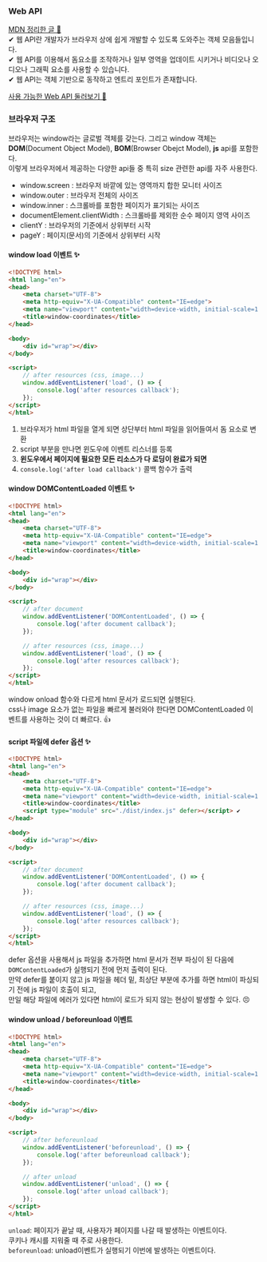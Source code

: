 ### Web API

[MDN 정리한 글 📖](https://velog.io/@mollog/Web-API-MDN-%EB%82%B4%EC%9A%A9-%EC%A0%95%EB%A6%AC)   
✔ 웹 API란 개발자가 브라우저 상에 쉽게 개발할 수 있도록 도와주는 객체 모음들입니다.   
✔ 웹 API를 이용해서 돔요소를 조작하거나 일부 영역을 업데이트 시키거나 비디오나 오디오나 그래픽 요소를 사용할 수 있습니다.   
✔ 웹 API는 객체 기반으로 동작하고 엔트리 포인트가 존재합니다.   

[사용 가능한 Web API 둘러보기 📖](https://developer.mozilla.org/en-US/docs/Web/API)

### 브라우저 구조 

브라우저는 window라는 글로벌 객체를 갖는다. 그리고 window 객체는 **DOM**(Document Object Model), **BOM**(Browser Obejct Model), **js** api를 포함한다.   
이렇게 브라우저에서 제공하는 다양한 api들 중 특히 size 관련한 api를 자주 사용한다.   

- window.screen : 브라우저 바깥에 있는 영역까지 합한 모니터 사이즈
- window.outer : 브라우저 전체의 사이즈
- window.inner : 스크롤바를 포함한 페이지가 표기되는 사이즈
- documentElement.clientWidth : 스크롤바를 제외한 순수 페이지 영역 사이즈
- clientY : 브라우저의 기준에서 상위부터 시작
- pageY : 페이지(문서)의 기준에서 상위부터 시작

#### window load 이벤트 ✨
```html
<!DOCTYPE html>
<html lang="en">
<head>
    <meta charset="UTF-8">
    <meta http-equiv="X-UA-Compatible" content="IE=edge">
    <meta name="viewport" content="width=device-width, initial-scale=1.0">
    <title>window-coordinates</title>
</head>

<body>
    <div id="wrap"></div>
</body>

<script>
    // after resources (css, image...)
    window.addEventListener('load', () => {
        console.log('after resources callback');
    });
</script>
</html>
```
1. 브라우저가 html 파일을 열게 되면 상단부터 html 파일을 읽어들여서 돔 요소로 변환
2. script 부분을 만나면 윈도우에 이벤트 리스너를 등록
3. **윈도우에서 페이지에 필요한 모든 리소스가 다 로딩이 완료가 되면**
4. `console.log('after load callback')` 콜백 함수가 출력

#### window DOMContentLoaded 이벤트 ✨
```html
<!DOCTYPE html>
<html lang="en">
<head>
    <meta charset="UTF-8">
    <meta http-equiv="X-UA-Compatible" content="IE=edge">
    <meta name="viewport" content="width=device-width, initial-scale=1.0">
    <title>window-coordinates</title>
</head>

<body>
    <div id="wrap"></div>
</body>

<script>
    // after document
    window.addEventListener('DOMContentLoaded', () => {
        console.log('after document callback');
    });

    // after resources (css, image...)
    window.addEventListener('load', () => {
        console.log('after resources callback');
    });
</script>
</html>
```
window onload 함수와 다르게 html 문서가 로드되면 실행된다.   
css나 image 요소가 없는 파일을 빠르게 불러와야 한다면 DOMContentLoaded 이벤트를 사용하는 것이 더 빠르다. 👍

#### script 파일에 defer 옵션 ✨
```html
<!DOCTYPE html>
<html lang="en">
<head>
    <meta charset="UTF-8">
    <meta http-equiv="X-UA-Compatible" content="IE=edge">
    <meta name="viewport" content="width=device-width, initial-scale=1.0">
    <title>window-coordinates</title>
    <script type="module" src="./dist/index.js" defer></script> ✔
</head>

<body>
    <div id="wrap"></div>
</body>

<script>
    // after document
    window.addEventListener('DOMContentLoaded', () => {
        console.log('after document callback');
    });

    // after resources (css, image...)
    window.addEventListener('load', () => {
        console.log('after resources callback');
    });
</script>
</html>
```
defer 옵션을 사용해서 js 파일을 추가하면 html 문서가 전부 파싱이 된 다음에 `DOMContentLoaded`가 실행되기 전에 먼저 출력이 된다.   
만약 defer를 붙이지 않고 js 파일을 헤더 밑, 최상단 부분에 추가를 하면 html이 파싱되기 전에 js 파일이 호출이 되고,   
만일 해당 파일에 에러가 있다면 html이 로드가 되지 않는 현상이 발생할 수 있다. 😣

#### window unload / beforeunload 이벤트
```html
<!DOCTYPE html>
<html lang="en">
<head>
    <meta charset="UTF-8">
    <meta http-equiv="X-UA-Compatible" content="IE=edge">
    <meta name="viewport" content="width=device-width, initial-scale=1.0">
    <title>window-coordinates</title>
</head>

<body>
    <div id="wrap"></div>
</body>

<script>
    // after beforeunload
    window.addEventListener('beforeunload', () => {
        console.log('after beforeunload callback');
    });

    // after unload
    window.addEventListener('unload', () => {
        console.log('after unload callback');
    });
</script>
</html>
```
`unload`: 
페이지가 끝날 때, 사용자가 페이지를 나갈 때 발생하는 이벤트이다.   
쿠키나 캐시를 지워줄 때 주로 사용한다.   
`beforeunload`: 
unload이벤트가 실행되기 이번에 발생하는 이벤트이다.

